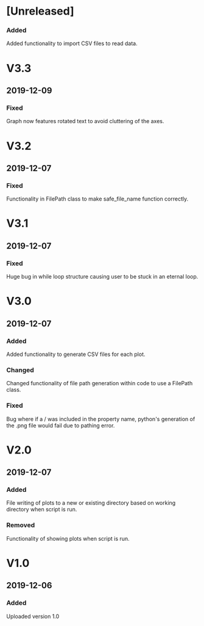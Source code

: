 # [Unreleased]
### Added
Added functionality to import CSV files to read data.

# V3.3
## 2019-12-09
### Fixed
Graph now features rotated text to avoid cluttering of the axes.

# V3.2
## 2019-12-07
### Fixed
Functionality in FilePath class to make safe_file_name function correctly.

# V3.1
## 2019-12-07
### Fixed
Huge bug in while loop structure causing user to be stuck in an eternal loop.


# V3.0
## 2019-12-07
### Added
Added functionality to generate CSV files for each plot.
### Changed
Changed functionality of file path generation within code to use a FilePath class.
### Fixed
Bug where if a / was included in the property name, python's generation of the .png file would fail due to pathing error.


# V2.0
## 2019-12-07
### Added
File writing of plots to a new or existing directory based on working directory when script is run.
### Removed
Functionality of showing plots when script is run.


# V1.0
## 2019-12-06
### Added
Uploaded version 1.0
